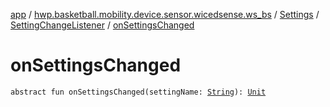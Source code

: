 [app](../../../index.md) / [hwp.basketball.mobility.device.sensor.wicedsense.ws_bs](../../index.md) / [Settings](../index.md) / [SettingChangeListener](index.md) / [onSettingsChanged](.)

# onSettingsChanged

`abstract fun onSettingsChanged(settingName: `[`String`](https://kotlinlang.org/api/latest/jvm/stdlib/kotlin/-string/index.html)`): `[`Unit`](https://kotlinlang.org/api/latest/jvm/stdlib/kotlin/-unit/index.html)